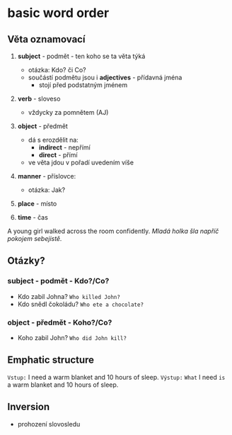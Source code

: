 # basic word order

## Věta oznamovací

1. __subject__ - podmět - ten koho se ta věta týká
    - otázka: Kdo? či Co?
    - součástí podmětu jsou i __adjectives__ - přídavná jména
        - stojí před podstatným jménem

1. __verb__ - sloveso
    - vždycky za pomnětem (AJ)
1. __object__ - předmět
    - dá s erozdělit na:
        - __indirect__ - nepřímí
        - __direct__ - přímí
    - ve věta jdou v pořadí uvedením víše
1. __manner__ - příslovce:
    - otázka: Jak?
1. __place__ - místo
1. __time__ - čas


A young girl walked across the room confidently.
_Mladá holka šla napříč pokojem sebejistě._

## Otázky?

### subject - podmět - Kdo?/Co?
* Kdo zabil Johna? `Who killed John?`
* Kdo snědl čokoládu? `Who ete a chocolate?`

### object - předmět - Koho?/Co?
* Koho zabil John? `Who did John kill?`

## Emphatic structure

`Vstup:`
I need a warm blanket and 10 hours of sleep.
`Výstup:`
`What` I need `is` a warm blanket and 10 hours of sleep.

## Inversion
- prohození slovosledu